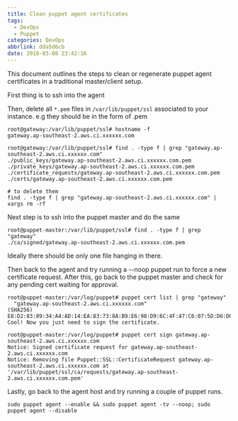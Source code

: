 ```yaml
---
title: Clean puppet agent certificates
tags:
  - DevOps
  - Puppet
categories: DevOps
abbrlink: dda5d6cb
date: 2018-03-08 23:42:16
---
```


This document outlines the steps to clean or regenerate puppet agent certificates in a traditional master/client setup.

First thing is to ssh into the agent 

Then, delete all `*.pem` files in `/var/lib/puppet/ssl` associated to your instance.
e.g they should be in the form of <HOSTNAME>.pem

```
root@gateway:/var/lib/puppet/ssl# hostname -f
gateway.ap-southeast-2.aws.ci.xxxxxx.com

root@gateway:/var/lib/puppet/ssl# find . -type f | grep "gateway.ap-southeast-2.aws.ci.xxxxxx.com"
./public_keys/gateway.ap-southeast-2.aws.ci.xxxxxx.com.pem
./private_keys/gateway.ap-southeast-2.aws.ci.xxxxxx.com.pem
./certificate_requests/gateway.ap-southeast-2.aws.ci.xxxxxx.com.pem
./certs/gateway.ap-southeast-2.aws.ci.xxxxxx.com.pem

# to delete them
find . -type f | grep "gateway.ap-southeast-2.aws.ci.xxxxxx.com" | xargs rm -rf
```

Next step is to ssh into the puppet master and do the same

```
root@puppet-master:/var/lib/puppet/ssl# find . -type f | grep "gateway"
./ca/signed/gateway.ap-southeast-2.aws.ci.xxxxxx.com.pem
```

Ideally there should be only one file hanging in there.

Then back to the agent and try running a --noop puppet run to force a new certificate request. After this, go back to the puppet master and check for any pending cert waiting for approval.

```
root@puppet-master:/var/log/puppet# puppet cert list | grep "gateway"
  "gateway.ap-southeast-2.aws.ci.xxxxxx.com"                    (SHA256) E8:D2:83:89:34:A4:AD:14:EA:83:73:8A:B9:E6:98:D9:6C:4F:47:C6:07:5D:D6:D0:9A:F1:32:C8:33:74:98:D0
Cool! Now you just need to sign the certificate.

root@puppet-master:/var/log/puppet# puppet cert sign gateway.ap-southeast-2.aws.ci.xxxxxx.com
Notice: Signed certificate request for gateway.ap-southeast-2.aws.ci.xxxxxx.com
Notice: Removing file Puppet::SSL::CertificateRequest gateway.ap-southeast-2.aws.ci.xxxxxx.com at '/var/lib/puppet/ssl/ca/requests/gateway.ap-southeast-2.aws.ci.xxxxxx.com.pem'
```

Lastly, go back to the agent host and try running a couple of puppet runs.

```
sudo puppet agent --enable && sudo puppet agent -tv --noop; sudo puppet agent --disable
```